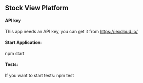 ## Stock View Platform

#### API key

This app needs an API key, you can get it from https://iexcloud.io/

#### Start Application:

npm start

#### Tests:

If you want to start tests: npm test
